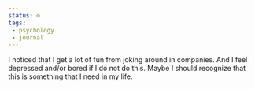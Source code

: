 ```yaml
---
status: ⚙️
tags:
 - psychology 
 - journal
---
```


I noticed that I get a lot of fun from joking around in companies. And I feel depressed and/or bored if I do not do this. Maybe I should recognize that this is something that I need in my life.

